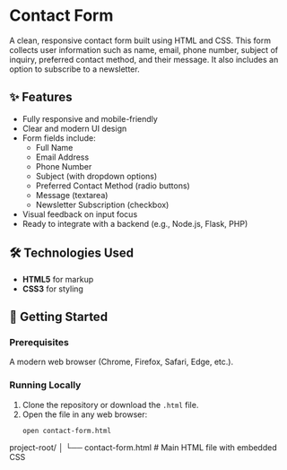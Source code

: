 # Contact Form

A clean, responsive contact form built using HTML and CSS. This form collects user information such as name, email, phone number, subject of inquiry, preferred contact method, and their message. It also includes an option to subscribe to a newsletter.

## ✨ Features 

- Fully responsive and mobile-friendly
- Clear and modern UI design
- Form fields include:
  - Full Name
  - Email Address
  - Phone Number
  - Subject (with dropdown options)
  - Preferred Contact Method (radio buttons)
  - Message (textarea)
  - Newsletter Subscription (checkbox)
- Visual feedback on input focus
- Ready to integrate with a backend (e.g., Node.js, Flask, PHP)

## 🛠️ Technologies Used

- **HTML5** for markup
- **CSS3** for styling

## 🚀 Getting Started

### Prerequisites

A modern web browser (Chrome, Firefox, Safari, Edge, etc.).

### Running Locally

1. Clone the repository or download the `.html` file.
2. Open the file in any web browser:
   ```bash
   open contact-form.html

project-root/
│
└── contact-form.html      # Main HTML file with embedded CSS


